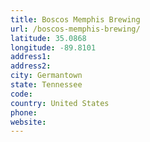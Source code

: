```yaml
---
title: Boscos Memphis Brewing
url: /boscos-memphis-brewing/
latitude: 35.0868
longitude: -89.8101
address1: 
address2: 
city: Germantown
state: Tennessee
code: 
country: United States
phone: 
website: 
---
```


